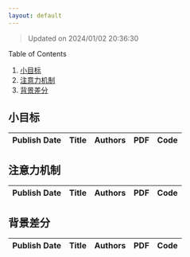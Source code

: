 ```yaml
---
layout: default
---
```


> Updated on 2024/01/02 20:36:30

<summary>Table of Contents</summary>
<ol>
 <li><a href="#小目标">小目标</a></li>
 <li><a href="#注意力机制">注意力机制</a></li>
 <li><a href="#背景差分">背景差分</a></li>
</ol>

## 小目标

| Publish Date | Title | Authors | PDF | Code |
|:-------------|:------|:--------|:----|:-----|


## 注意力机制

| Publish Date | Title | Authors | PDF | Code |
|:-------------|:------|:--------|:----|:-----|


## 背景差分

| Publish Date | Title | Authors | PDF | Code |
|:-------------|:------|:--------|:----|:-----|

